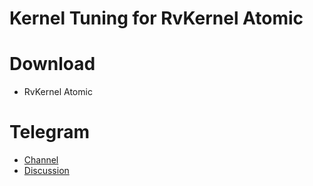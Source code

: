 # Kernel Tuning for RvKernel Atomic

# Download
- RvKernel Atomic

# Telegram
- [Channel](https://t.me/rvkernel)
- [Discussion](https://t.me/rvkerneldisc)
